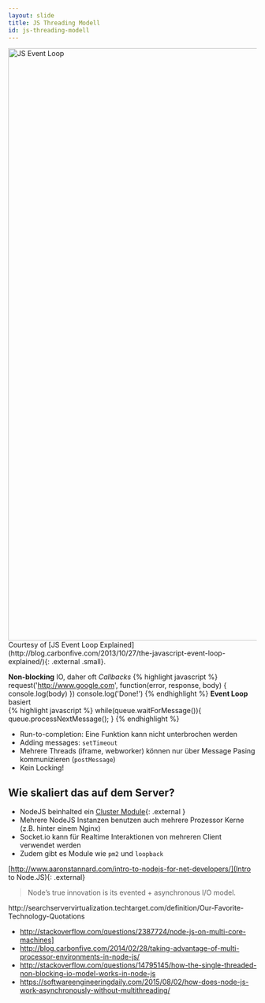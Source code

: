 ```yaml
---
layout: slide
title: JS Threading Modell
id: js-threading-modell
---
```

<section markdown="1">

<!--
![JS Event Loop]({{ site.url }}/assets/images/event-loop.png){: .image}
klkljkj jhjh
-->

<img src="{{ site.url }}/assets/images/event-loop.png" alt="JS Event Loop" style="width: 1200px;"/>
Courtesy of [JS Event Loop Explained](http://blog.carbonfive.com/2013/10/27/the-javascript-event-loop-explained/){: .external .small}.

</section>

<section markdown="1">

**Non-blocking** IO, daher oft _Callbacks_
    {% highlight javascript %}
    request('http://www.google.com', 
        function(error, response, body) {
            console.log(body)
        })
    console.log('Done!')
    {% endhighlight %}
**Event Loop** basiert <br/>
    {% highlight javascript %}
    while(queue.waitForMessage()){
      queue.processNextMessage();
    }
    {% endhighlight %}
    
</section>

<section markdown="1">

* Run-to-completion: Eine Funktion kann nicht unterbrochen werden
* Adding messages: <code>setTimeout</code>
* Mehrere Threads (iframe, webworker) können nur über Message Pasing kommunizieren (<code>postMessage</code>)
* Kein Locking!

</section>

<section markdown="1">

## Wie skaliert das auf dem Server?

* NodeJS beinhalted ein [Cluster Module](http://nodejs.org/docs/latest/api/cluster.html){: .external }
* Mehrere NodeJS Instanzen benutzen auch mehrere Prozessor Kerne (z.B. hinter einem Nginx)
* Socket.io kann für Realtime Interaktionen von mehreren Client verwendet werden
* Zudem gibt es Module wie `pm2` und `loopback`

</section>

<section markdown="1">

[http://www.aaronstannard.com/intro-to-nodejs-for-net-developers/](Intro to Node.JS){: .external}

> Node’s true innovation is its evented + asynchronous I/O model.

<aside markdown="1" class="notes">
 http://searchservervirtualization.techtarget.com/definition/Our-Favorite-Technology-Quotations
 </aside>

</section>

<section markdown="1">

* http://stackoverflow.com/questions/2387724/node-js-on-multi-core-machines]
* http://blog.carbonfive.com/2014/02/28/taking-advantage-of-multi-processor-environments-in-node-js/
* http://stackoverflow.com/questions/14795145/how-the-single-threaded-non-blocking-io-model-works-in-node-js
* https://softwareengineeringdaily.com/2015/08/02/how-does-node-js-work-asynchronously-without-multithreading/

</section>

